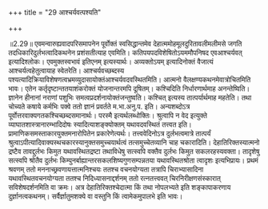 +++
title = "29 आश्चर्यवत्पश्यति"

+++
  
  
॥2.29॥ एवमन्वारुह्यवादपरिसमापनेन पूर्वोक्तं स्वसिद्धान्तमेव
देहात्ममोहमूलदुरितावलीमलीमसे जगति तदधिकारिदुर्लभत्वादिकथनेन
प्रशंसतीत्याह एवमिति। कतिपयपदविशेषितोऽयममौपनिषद एवआश्चर्यवत्
इत्यादिश्लोकः। एवमुक्तस्वभावं इतिएनम् इत्यस्यार्थः। अव्यक्तोऽयम्
इत्यादिनोक्तं वैजात्यं आश्चर्यत्वहेतुत्वायाह स्वेतरेति।
आश्चर्यवच्छब्दस्य
पश्यत्यादिक्रियाविशेषणत्वभ्रमव्युदासायोक्तंआश्चर्यवदवस्थितमिति। आत्मनो
वैलक्षण्यकथनमेवात्रोचितमिति भावः। एतेन कर्तृदृष्टान्ततयाशंकरोक्तं
योजनान्तरमपि दूषितम्। कश्चिदिति निर्धारणार्थमाह अनन्तेष्विति। ज्ञानेन
हीनानां नराणां पशुभिः समत्वप्रदर्शनायोक्तंजन्तुष्वति। कश्चित् इत्यस्य
तात्पर्यार्थमाह महतेति। तथा चोच्यते कषाये कर्मभिः पक्वे ततो ज्ञानं
प्रवर्तते म.भा.अनु.प. इति। अन्यशब्दोऽत्र
पूर्वोत्तरवाक्यगतकश्चिच्छब्दसमानार्थः। परस्मै
इत्यर्थलब्धोक्तिः। श्रुत्वापि न वेद इत्युक्ते
व्याघातशास्त्रानारम्भादिदोषः स्यादित्याशङ्क्योक्तम् यथावदवस्थितं तत्त्वत
इति। प्रामाणिकसमस्ताकारयुक्तमनारोपितेन प्रकारेणेत्यर्थः।
तत्त्ववेदिनोऽत्र दुर्लभत्वमात्रे तात्पर्यं
श्रुत्वाऽपीत्यादिवाक्यस्थचकारस्यानुक्तसमुच्चयार्थत्वं तत्समुच्चेतव्यानि
चाह चकारादिति। देहातिरिक्तस्यात्मनो द्रष्टैव तावद्दुर्लभः किमुत
यथावस्थितद्रष्टा तथाविधेषु सत्स्वपि वक्तैव दुर्लभः किमुत सकलरहस्यवक्ता।
तादृशेषु सत्स्वपि श्रोतैव दुर्लभः
किम्पुनर्बाह्यान्तरसकलशिष्यगुणसम्पन्नतया यथावस्थितश्रोता त्वादृशः
इत्यभिप्रायः। प्रथमं श्रवणम् ततो मननाच्छ्रवणायत्तात्मनिश्चयः ततश्च
वचनयोग्यता तत्रापि चिराभ्यासादिना यथावस्थितवचनयोग्यता ततश्च
निदिध्यासनाद्दर्शनम् ततो रत्नतत्त्ववत् चिरनिरीक्षणसंस्कारात्
सविशेषदर्शनमिति वा क्रमः। अत्र देहातिरिक्तश्चेदात्मा किं तथा नोपलभ्यते
इति शङ्कापाकरणाय दुर्ज्ञानत्वकथनम्। सर्वैर्ज्ञातुमशक्ये वा वस्तुनि किं
त्वामेकमुपालभे इति भावः।  
  
  
  
